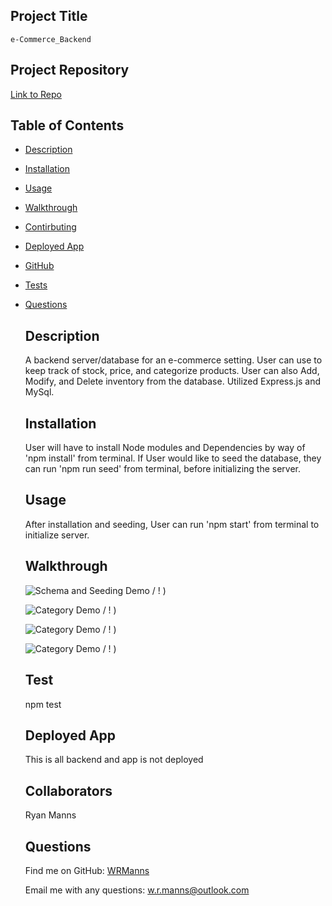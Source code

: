 ## Project Title
    e-Commerce_Backend
    
  ## Project Repository

  [Link to Repo](https://github.com/WRManns/e-commerce_backend)

  

   ## Table of Contents

- [Description](#description)
- [Installation](#installation)
- [Usage](#usage)
- [Walkthrough](#walkthrough)
- [Contirbuting](#collaborators)
- [Deployed App](#deployment)
- [GitHub](#github)
- [Tests](#tests)
- [Questions](#questions)

    ## Description

    A backend server/database for an e-commerce setting. User can use to keep track of stock, price, and categorize products. User can also Add, Modify, and Delete inventory from the database. Utilized Express.js and MySql.

    ## Installation

    User will have to install Node modules and Dependencies by way of 'npm install' from terminal. If User would like to seed the database, they can run 'npm run seed' from terminal, before initializing the server.

    ## Usage

    After installation and seeding, User can run 'npm start' from terminal to initialize server.

    ## Walkthrough

    ![Schema and Seeding Demo](./Assets/init_seeding_demo.gif) / ! [](./Assets/init_seeding_demo.gif))

    ![Category Demo](./Assets/insomnia_category_demo.gif) / ! [](./Assets/insomnia_category_demo.gif))

    ![Category Demo](./Assets/insomnia_products_demo.gif) / ! [](./Assets/insomnia_products_demo.gif))

    ![Category Demo](./Assets/insomnia_tags_demo.gif) / ! [](./Assets/insomnia_tags_demo.gif))

    ## Test

    npm test

    ## Deployed App

    This is all backend and app is not deployed

    ## Collaborators

    Ryan Manns

    ## Questions
    
    Find me on GitHub: [WRManns](https://github.com/WRManns)
    
    Email me with any questions: w.r.manns@outlook.com  


